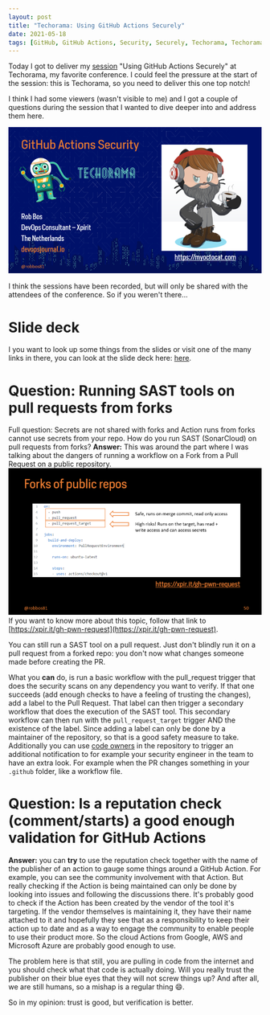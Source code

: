 ```yaml
---
layout: post
title: "Techorama: Using GitHub Actions Securely"
date: 2021-05-18
tags: [GitHub, GitHub Actions, Security, Securely, Techorama, Techorama 2021, Techorama Session]
---
```


Today I got to deliver my [session](https://techorama.nl/speakers/session/how-to-secure-your-github-actions/) "Using GitHub Actions Securely" at Techorama, my favorite conference. I could feel the pressure at the start of the session: this is Techorama, so you need to deliver this one top notch!

I think I had some viewers (wasn't visible to me) and I got a couple of questions during the session that I wanted to dive deeper into and address them here.

![Image of myoctocat.com](/images/2021/20210518/20210518_MyOctocat.png)

I think the sessions have been recorded, but will only be shared with the attendees of the conference. So if you weren't there...

# Slide deck
I you want to look up some things from the slides or visit one of the many links in there, you can look at the slide deck here:
[here](/slides/2021/20210518%20GitHub%20Actions%20security%20Techorama.pdf).

# Question: Running SAST tools on pull requests from forks
Full question: Secrets are not shared with forks and Action runs from forks cannot use secrets from your repo. How do you run SAST (SonarCloud) on pull requests from forks?
**Answer:**
This was around the part where I was talking about the dangers of running a workflow on a Fork from a Pull Request on a public repository.
![Image of workflow triggers as play: pull_request_target most importantly](/images/2021/20210518/20210518_ForkTriggers.png)
If you want to know more about this topic, follow that link to [https://xpir.it/gh-pwn-request](https://xpir.it/gh-pwn-request).

You can still run a SAST tool on a pull request. Just don't blindly run it on a pull request from a forked repo: you don't now what changes someone made before creating the PR.

What you **can** do, is run a basic workflow with the pull_request trigger that does the security scans on any dependency you want to verify. If that one succeeds (add enough checks to have a feeling of trusting the changes), add a label to the Pull Request.
That label can then trigger a secondary workflow that does the execution of the SAST tool. This secondary workflow can then run with the `pull_request_target` trigger AND the existence of the label. Since adding a label can only be done by a maintainer of the repository, so that is a good safety measure to take.
Additionally you can use [code owners](https://docs.github.com/en/github/creating-cloning-and-archiving-repositories/about-code-owners) in the repository to trigger an additional notification to for example your security engineer in the team to have an extra look. For example when the PR changes something in your `.github` folder, like a workflow file.


# Question: Is a reputation check (comment/starts) a good enough validation for GitHub Actions
**Answer:** you can __try__ to use the reputation check together with the name of the publisher of an action to gauge some things around a GitHub Action. For example, you can see the community involvement with that Action. But really checking if the Action is being maintained can only be done by looking into issues and following the discussions there. It's probably good to check if the Action has been created by the vendor of the tool it's targeting. If the vendor themselves is maintaining it, they have their name attached to it and hopefully they see that as a responsibility to keep their action up to date and as a way to engage the community to enable people to use their product more. So the cloud Actions from Google, AWS and Microsoft Azure are probably good enough to use.

The problem here is that still, you are pulling in code from the internet and you should check what that code is actually doing. Will you really trust the publisher on their blue eyes that they will not screw things up? And after all, we are still humans, so a mishap is a regular thing 😄.

So in my opinion: trust is good, but verification is better.
